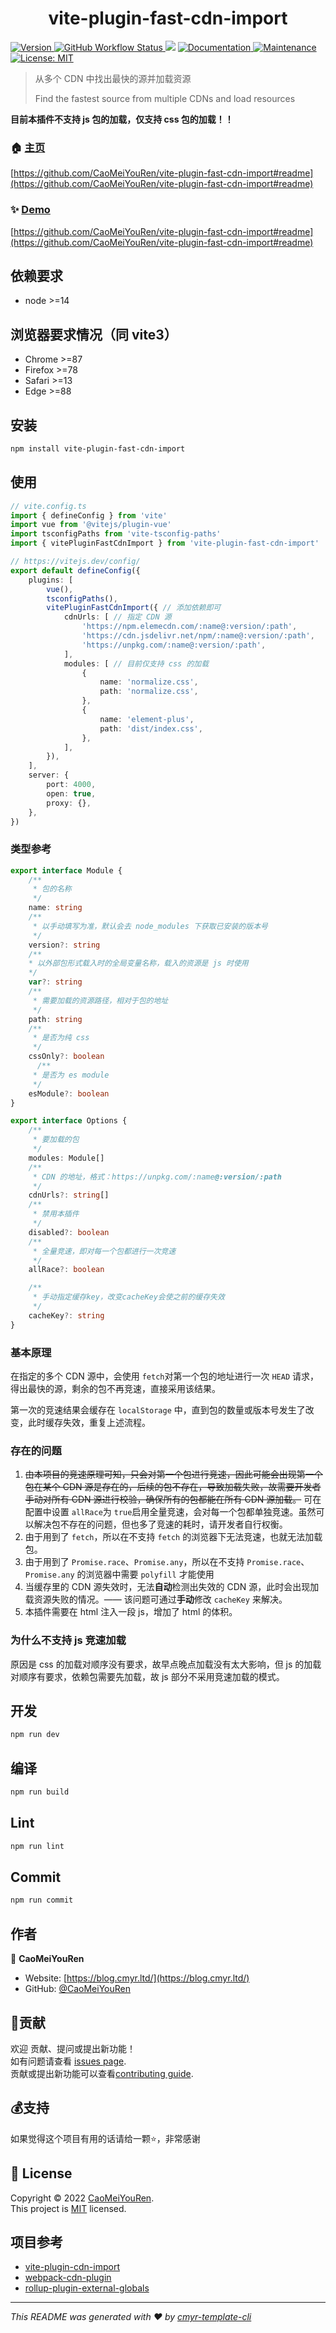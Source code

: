 <h1 align="center">vite-plugin-fast-cdn-import </h1>
<p>
  <a href="https://www.npmjs.com/package/vite-plugin-fast-cdn-import" target="_blank">
    <img alt="Version" src="https://img.shields.io/npm/v/vite-plugin-fast-cdn-import.svg">
  </a>
  <a href="https://github.com/CaoMeiYouRen/vite-plugin-fast-cdn-import/actions?query=workflow%3ARelease" target="_blank">
    <img alt="GitHub Workflow Status" src="https://img.shields.io/github/actions/workflow/status/CaoMeiYouRen/vite-plugin-fast-cdn-import/release.yml?branch=master">
  </a>
  <img src="https://img.shields.io/badge/node-%3E%3D14-blue.svg" />
  <a href="https://github.com/CaoMeiYouRen/vite-plugin-fast-cdn-import#readme" target="_blank">
    <img alt="Documentation" src="https://img.shields.io/badge/documentation-yes-brightgreen.svg" />
  </a>
  <a href="https://github.com/CaoMeiYouRen/vite-plugin-fast-cdn-import/graphs/commit-activity" target="_blank">
    <img alt="Maintenance" src="https://img.shields.io/badge/Maintained%3F-yes-green.svg" />
  </a>
  <a href="https://github.com/CaoMeiYouRen/vite-plugin-fast-cdn-import/blob/master/LICENSE" target="_blank">
    <img alt="License: MIT" src="https://img.shields.io/badge/License-MIT-yellow.svg" />
  </a>
</p>


> 从多个 CDN 中找出最快的源并加载资源
>
> Find the fastest source from multiple CDNs and load resources

**目前本插件不支持 js 包的加载，仅支持 css 包的加载！！**

### 🏠 [主页](https://github.com/CaoMeiYouRen/vite-plugin-fast-cdn-import#readme)

[https://github.com/CaoMeiYouRen/vite-plugin-fast-cdn-import#readme](https://github.com/CaoMeiYouRen/vite-plugin-fast-cdn-import#readme)


### ✨ [Demo](https://github.com/CaoMeiYouRen/vite-plugin-fast-cdn-import#readme)

[https://github.com/CaoMeiYouRen/vite-plugin-fast-cdn-import#readme](https://github.com/CaoMeiYouRen/vite-plugin-fast-cdn-import#readme)


## 依赖要求


- node >=14

## 浏览器要求情况（同 vite3）

- Chrome >=87
- Firefox >=78
- Safari >=13
- Edge >=88


## 安装

```sh
npm install vite-plugin-fast-cdn-import
```

## 使用

```ts
// vite.config.ts
import { defineConfig } from 'vite'
import vue from '@vitejs/plugin-vue'
import tsconfigPaths from 'vite-tsconfig-paths'
import { vitePluginFastCdnImport } from 'vite-plugin-fast-cdn-import'

// https://vitejs.dev/config/
export default defineConfig({
    plugins: [
        vue(),
        tsconfigPaths(),
        vitePluginFastCdnImport({ // 添加依赖即可
            cdnUrls: [ // 指定 CDN 源
                'https://npm.elemecdn.com/:name@:version/:path',
                'https://cdn.jsdelivr.net/npm/:name@:version/:path',
                'https://unpkg.com/:name@:version/:path',
            ],
            modules: [ // 目前仅支持 css 的加载
                {
                    name: 'normalize.css',
                    path: 'normalize.css',
                },
                {
                    name: 'element-plus',
                    path: 'dist/index.css',
                },
            ],
        }),
    ],
    server: {
        port: 4000,
        open: true,
        proxy: {},
    },
})


```

### 类型参考

```ts
export interface Module {
    /**
     * 包的名称
     */
    name: string
    /**
     * 以手动填写为准，默认会去 node_modules 下获取已安装的版本号
     */
    version?: string
    /**
    * 以外部包形式载入时的全局变量名称，载入的资源是 js 时使用
    */
    var?: string
    /**
     * 需要加载的资源路径，相对于包的地址
     */
    path: string
    /**
     * 是否为纯 css
     */
    cssOnly?: boolean
      /**
     * 是否为 es module
     */
    esModule?: boolean
}

export interface Options {
    /**
     * 要加载的包
     */
    modules: Module[]
    /**
     * CDN 的地址，格式：https://unpkg.com/:name@:version/:path
     */
    cdnUrls?: string[]
    /**
     * 禁用本插件
     */
    disabled?: boolean
    /**
     * 全量竞速，即对每一个包都进行一次竞速
     */
    allRace?: boolean

    /**
     * 手动指定缓存key，改变cacheKey会使之前的缓存失效
     */
    cacheKey?: string
}
```

###  基本原理

在指定的多个 CDN 源中，会使用 `fetch`对第一个包的地址进行一次 `HEAD` 请求，得出最快的源，剩余的包不再竞速，直接采用该结果。

第一次的竞速结果会缓存在 `localStorage` 中，直到包的数量或版本号发生了改变，此时缓存失效，重复上述流程。

### 存在的问题

1. ~~由本项目的竞速原理可知，只会对第一个包进行竞速，因此可能会出现第一个包在某个 CDN 源是存在的，后续的包不存在，导致加载失败，故需要开发者手动对所有 CDN 源进行校验，确保所有的包都能在所有 CDN 源加载。~~ 可在配置中设置 `allRace`为 `true`启用全量竞速，会对每一个包都单独竞速。虽然可以解决包不存在的问题，但也多了竞速的耗时，请开发者自行权衡。
2. 由于用到了 `fetch`，所以在不支持 `fetch` 的浏览器下无法竞速，也就无法加载包。
3. 由于用到了 `Promise.race`、`Promise.any`，所以在不支持 `Promise.race`、`Promise.any` 的浏览器中需要 `polyfill` 才能使用
4. 当缓存里的 CDN 源失效时，无法**自动**检测出失效的 CDN 源，此时会出现加载资源失败的情况。—— 该问题可通过**手动**修改 `cacheKey` 来解决。
5. 本插件需要在 html 注入一段 js，增加了 html 的体积。

### 为什么不支持 js 竞速加载

原因是 css 的加载对顺序没有要求，故早点晚点加载没有太大影响，但 js 的加载对顺序有要求，依赖包需要先加载，故 js 部分不采用竞速加载的模式。

## 开发

```sh
npm run dev
```

## 编译

```sh
npm run build
```

## Lint

```sh
npm run lint
```

## Commit

```sh
npm run commit
```


## 作者


👤 **CaoMeiYouRen**

* Website: [https://blog.cmyr.ltd/](https://blog.cmyr.ltd/)
* GitHub: [@CaoMeiYouRen](https://github.com/CaoMeiYouRen)


## 🤝贡献

欢迎 贡献、提问或提出新功能！<br />如有问题请查看 [issues page](https://github.com/CaoMeiYouRen/vite-plugin-fast-cdn-import/issues). <br/>贡献或提出新功能可以查看[contributing guide](https://github.com/CaoMeiYouRen/vite-plugin-fast-cdn-import/blob/master/CONTRIBUTING.md).

## 💰支持

如果觉得这个项目有用的话请给一颗⭐️，非常感谢

## 📝 License

Copyright © 2022 [CaoMeiYouRen](https://github.com/CaoMeiYouRen).<br />
This project is [MIT](https://github.com/CaoMeiYouRen/vite-plugin-fast-cdn-import/blob/master/LICENSE) licensed.

## 项目参考

- [vite-plugin-cdn-import](https://github.com/mmf-fe/vite-plugin-cdn-import)
- [webpack-cdn-plugin](https://github.com/shirotech/webpack-cdn-plugin) 
- [rollup-plugin-external-globals](https://github.com/eight04/rollup-plugin-external-globals)

***
_This README was generated with ❤️ by [cmyr-template-cli](https://github.com/CaoMeiYouRen/cmyr-template-cli)_

